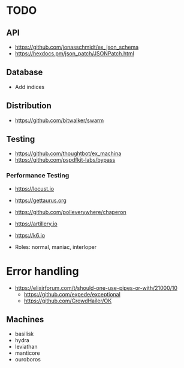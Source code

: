# TODO

## API

* https://github.com/jonasschmidt/ex_json_schema
* https://hexdocs.pm/json_patch/JSONPatch.html

## Database

* Add indices

## Distribution

* https://github.com/bitwalker/swarm

## Testing

* https://github.com/thoughtbot/ex_machina
* https://github.com/pspdfkit-labs/bypass

### Performance Testing

* https://locust.io
* https://gettaurus.org
* https://github.com/polleverywhere/chaperon
* https://artillery.io
* https://k6.io

* Roles: normal, maniac, interloper

# Error handling

* https://elixirforum.com/t/should-one-use-pipes-or-with/21000/10
  * https://github.com/expede/exceptional
  * https://github.com/CrowdHailer/OK

## Machines

* basilisk
* hydra
* leviathan
* manticore
* ouroboros
